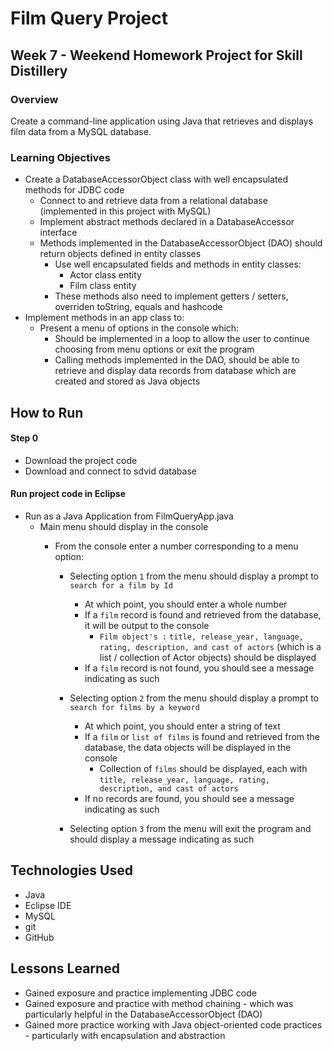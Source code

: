 # Film Query Project

## Week 7 - Weekend Homework Project for Skill Distillery

### Overview

Create a command-line application using Java that retrieves and displays film data from a MySQL database.

### Learning Objectives

* Create a DatabaseAccessorObject class with well encapsulated methods for JDBC code
  * Connect to and retrieve data from a relational database (implemented in this project with MySQL)
  * Implement abstract methods declared in a DatabaseAccessor interface
  * Methods implemented in the DatabaseAccessorObject (DAO) should return objects defined in entity classes
    * Use well encapsulated fields and methods in entity classes:
      * Actor class entity
      * Film class entity
    * These methods also need to implement getters / setters, overriden toString, equals and hashcode
* Implement methods in an app class to:
  * Present a menu of options in the console which:
    * Should be implemented in a loop to allow the user to continue choosing from menu options or exit the program
    * Calling methods implemented in the DAO, should be able to retrieve and display data records from database which are created and stored as Java objects

## How to Run

#### Step 0

* Download the project code
* Download and connect to sdvid database

#### Run project code in Eclipse

* Run as a Java Application from FilmQueryApp.java
  * Main menu should display in the console
    * From the console enter a number corresponding to a menu option:

      * Selecting option `1` from the menu should display a prompt to `search for a film by Id`
        * At which point, you should enter a whole number
        * If a `film` record is found and retrieved from the database, it will be output to the console
          * `Film object's :` `title, release_year, language, rating, description, and cast of actors` (which is a list / collection of Actor objects) should be displayed
        * If a `film` record is not found, you should see a message indicating as such

      * Selecting option `2` from the menu should display a prompt to `search for films by a keyword`
        * At which point, you should enter a string of text
        * If a `film` or `list of films` is found and retrieved from the database, the data objects will be displayed in the console
          * Collection of `films` should be displayed, each with `title, release_year, language, rating, description, and cast of actors`
        * If no records are found, you should see a message indicating as such
        
      * Selecting option `3` from the menu will exit the program and should display a message indicating as such

## Technologies Used

* Java
* Eclipse IDE
* MySQL
* git
* GitHub

## Lessons Learned

* Gained exposure and practice implementing JDBC code
* Gained exposure and practice with method chaining - which was particularly helpful in the DatabaseAccessorObject (DAO)
* Gained more practice working with Java object-oriented code practices - particularly with encapsulation and abstraction
